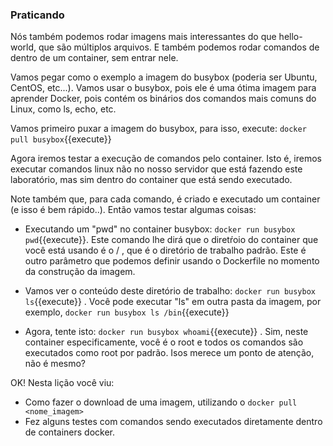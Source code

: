 ### Praticando

Nós também podemos rodar imagens mais interessantes do que hello-world, que são múltiplos arquivos. E também podemos rodar comandos de dentro de um container, sem entrar nele.


Vamos pegar como o exemplo a imagem do busybox (poderia ser Ubuntu, CentOS, etc...). Vamos usar o busybox, pois ele é uma ótima imagem para aprender Docker, pois contém os binários dos comandos mais comuns do Linux, como ls, echo, etc.


Vamos primeiro puxar a imagem do busybox, para isso, execute: `docker pull busybox`{{execute}}


Agora iremos testar a execução de comandos pelo container. Isto é, iremos executar comandos linux não no nosso servidor que está fazendo este laboratório, mas sim dentro do container que está sendo executado.


Note também que, para cada comando, é criado e executado um container (e isso é bem rápido..). Então vamos testar algumas coisas:


  * Executando um "pwd" no container busybox: `docker run busybox pwd`{{execute}}. Este comando lhe dirá que o diretŕoio do container que você está usando é o / , que é o diretório de trabalho padrão. Este é outro parâmetro que podemos definir usando o Dockerfile no momento da construção da imagem.

  * Vamos ver o conteúdo deste diretório de trabalho: `docker run busybox ls`{{execute}} . Você pode executar "ls" em outra pasta da imagem, por exemplo, `docker run busybox ls /bin`{{execute}}

  *  Agora, tente isto: `docker run busybox whoami`{{execute}} . Sim, neste container especificamente, você é o root e todos os comandos  são executados como root por padrão. Isos merece um ponto de atenção, não é mesmo?




OK! Nesta lição você viu:
  * Como fazer o download de uma imagem, utilizando o ` docker pull <nome_imagem> `
  * Fez alguns testes com comandos sendo executados diretamente dentro de containers docker.
